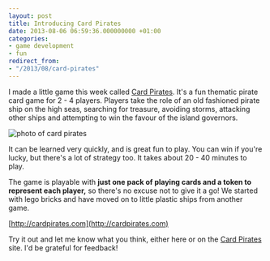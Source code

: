 ```yaml
---
layout: post
title: Introducing Card Pirates
date: 2013-08-06 06:59:36.000000000 +01:00
categories:
- game development
- fun
redirect_from:
- "/2013/08/card-pirates"
---
```

I made a little game this week called [Card Pirates](http://cardpirates.com). It's a fun thematic pirate card game for 2 - 4 players. Players take the role of an old fashioned pirate ship on the high seas, searching for treasure, avoiding storms, attacking other ships and attempting to win the favour of the island governors.

![photo of card pirates](http://cardpirates.com/assets/photo1.jpg)

It can be learned very quickly, and is great fun to play. You can win if you're lucky, but there's a lot of strategy too. It takes about 20 - 40 minutes to play.

The game is playable with **just one pack of playing cards and a token to represent each player,** so there's no excuse not to give it a go! We started with lego bricks and have moved on to little plastic ships from another game.

[http://cardpirates.com](http://cardpirates.com)

Try it out and let me know what you think, either here or on the [Card Pirates](http://cardpirates.com/stories) site. I'd be grateful for feedback!
